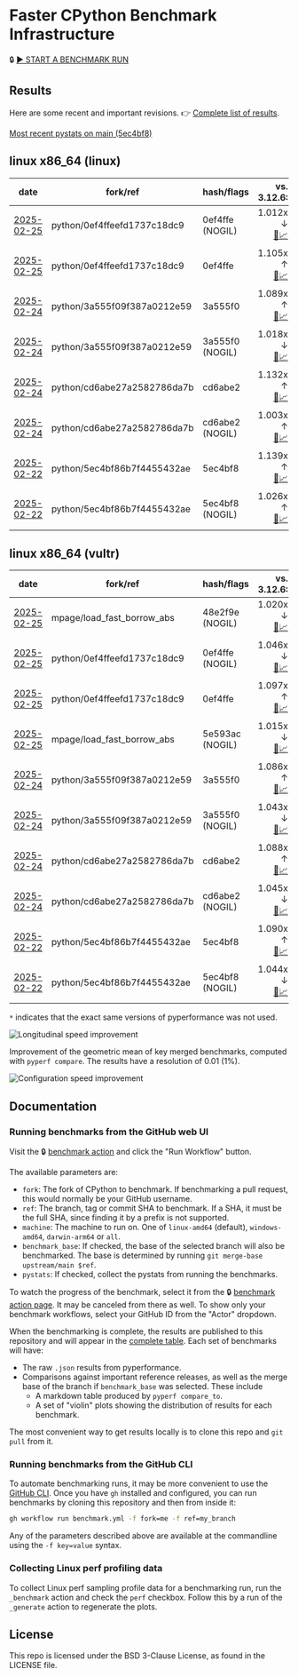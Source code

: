 # Faster CPython Benchmark Infrastructure

🔒 [▶️ START A BENCHMARK RUN](../../actions/workflows/benchmark.yml)

## Results

Here are some recent and important revisions. 👉 [Complete list of results](RESULTS.md).

<!-- START table -->
[Most recent pystats on main (5ec4bf8)](results/bm-20250222-3.14.0a5%2B-5ec4bf8-PYTHON_UOPS/bm-20250222-linux-x86_64-python-5ec4bf86b7f4455432ae-3.14.0a5%2B-5ec4bf8-pystats.md)

## linux x86_64 (linux)
| date | fork/ref | hash/flags | vs. 3.12.6: | vs. 3.13.0rc2: | vs. base: |
| --- | --- | --- | ---: | ---: | ---: |
| [2025-02-25](results/bm-20250225-3.14.0a5%2B-0ef4ffe-NOGIL) | python/0ef4ffeefd1737c18dc9 | 0ef4ffe (NOGIL) | 1.012x ↓<br>[📄](results/bm-20250225-3.14.0a5%2B-0ef4ffe-NOGIL/bm-20250225-linux-x86_64-python-0ef4ffeefd1737c18dc9-3.14.0a5%2B-0ef4ffe-vs-3.12.6.md)[📈](results/bm-20250225-3.14.0a5%2B-0ef4ffe-NOGIL/bm-20250225-linux-x86_64-python-0ef4ffeefd1737c18dc9-3.14.0a5%2B-0ef4ffe-vs-3.12.6.svg) | 1.048x ↓<br>[📄](results/bm-20250225-3.14.0a5%2B-0ef4ffe-NOGIL/bm-20250225-linux-x86_64-python-0ef4ffeefd1737c18dc9-3.14.0a5%2B-0ef4ffe-vs-3.13.0rc2.md)[📈](results/bm-20250225-3.14.0a5%2B-0ef4ffe-NOGIL/bm-20250225-linux-x86_64-python-0ef4ffeefd1737c18dc9-3.14.0a5%2B-0ef4ffe-vs-3.13.0rc2.svg) | 1.105x ↓<br>[📄](results/bm-20250225-3.14.0a5%2B-0ef4ffe-NOGIL/bm-20250225-linux-x86_64-python-0ef4ffeefd1737c18dc9-3.14.0a5%2B-0ef4ffe-vs-base.md)[📈](results/bm-20250225-3.14.0a5%2B-0ef4ffe-NOGIL/bm-20250225-linux-x86_64-python-0ef4ffeefd1737c18dc9-3.14.0a5%2B-0ef4ffe-vs-base.svg)[🧠](results/bm-20250225-3.14.0a5%2B-0ef4ffe-NOGIL/bm-20250225-linux-x86_64-python-0ef4ffeefd1737c18dc9-3.14.0a5%2B-0ef4ffe-vs-base-mem.svg) |
| [2025-02-25](results/bm-20250225-3.14.0a5%2B-0ef4ffe) | python/0ef4ffeefd1737c18dc9 | 0ef4ffe | 1.105x ↑<br>[📄](results/bm-20250225-3.14.0a5%2B-0ef4ffe/bm-20250225-linux-x86_64-python-0ef4ffeefd1737c18dc9-3.14.0a5%2B-0ef4ffe-vs-3.12.6.md)[📈](results/bm-20250225-3.14.0a5%2B-0ef4ffe/bm-20250225-linux-x86_64-python-0ef4ffeefd1737c18dc9-3.14.0a5%2B-0ef4ffe-vs-3.12.6.svg) | 1.063x ↑<br>[📄](results/bm-20250225-3.14.0a5%2B-0ef4ffe/bm-20250225-linux-x86_64-python-0ef4ffeefd1737c18dc9-3.14.0a5%2B-0ef4ffe-vs-3.13.0rc2.md)[📈](results/bm-20250225-3.14.0a5%2B-0ef4ffe/bm-20250225-linux-x86_64-python-0ef4ffeefd1737c18dc9-3.14.0a5%2B-0ef4ffe-vs-3.13.0rc2.svg) |  |
| [2025-02-24](results/bm-20250224-3.14.0a5%2B-3a555f0) | python/3a555f09f387a0212e59 | 3a555f0 | 1.089x ↑<br>[📄](results/bm-20250224-3.14.0a5%2B-3a555f0/bm-20250224-linux-x86_64-python-3a555f09f387a0212e59-3.14.0a5%2B-3a555f0-vs-3.12.6.md)[📈](results/bm-20250224-3.14.0a5%2B-3a555f0/bm-20250224-linux-x86_64-python-3a555f09f387a0212e59-3.14.0a5%2B-3a555f0-vs-3.12.6.svg) | 1.048x ↑<br>[📄](results/bm-20250224-3.14.0a5%2B-3a555f0/bm-20250224-linux-x86_64-python-3a555f09f387a0212e59-3.14.0a5%2B-3a555f0-vs-3.13.0rc2.md)[📈](results/bm-20250224-3.14.0a5%2B-3a555f0/bm-20250224-linux-x86_64-python-3a555f09f387a0212e59-3.14.0a5%2B-3a555f0-vs-3.13.0rc2.svg) |  |
| [2025-02-24](results/bm-20250224-3.14.0a5%2B-3a555f0-NOGIL) | python/3a555f09f387a0212e59 | 3a555f0 (NOGIL) | 1.018x ↓<br>[📄](results/bm-20250224-3.14.0a5%2B-3a555f0-NOGIL/bm-20250224-linux-x86_64-python-3a555f09f387a0212e59-3.14.0a5%2B-3a555f0-vs-3.12.6.md)[📈](results/bm-20250224-3.14.0a5%2B-3a555f0-NOGIL/bm-20250224-linux-x86_64-python-3a555f09f387a0212e59-3.14.0a5%2B-3a555f0-vs-3.12.6.svg) | 1.054x ↓<br>[📄](results/bm-20250224-3.14.0a5%2B-3a555f0-NOGIL/bm-20250224-linux-x86_64-python-3a555f09f387a0212e59-3.14.0a5%2B-3a555f0-vs-3.13.0rc2.md)[📈](results/bm-20250224-3.14.0a5%2B-3a555f0-NOGIL/bm-20250224-linux-x86_64-python-3a555f09f387a0212e59-3.14.0a5%2B-3a555f0-vs-3.13.0rc2.svg) | 1.098x ↓<br>[📄](results/bm-20250224-3.14.0a5%2B-3a555f0-NOGIL/bm-20250224-linux-x86_64-python-3a555f09f387a0212e59-3.14.0a5%2B-3a555f0-vs-base.md)[📈](results/bm-20250224-3.14.0a5%2B-3a555f0-NOGIL/bm-20250224-linux-x86_64-python-3a555f09f387a0212e59-3.14.0a5%2B-3a555f0-vs-base.svg)[🧠](results/bm-20250224-3.14.0a5%2B-3a555f0-NOGIL/bm-20250224-linux-x86_64-python-3a555f09f387a0212e59-3.14.0a5%2B-3a555f0-vs-base-mem.svg) |
| [2025-02-24](results/bm-20250224-3.14.0a5%2B-cd6abe2) | python/cd6abe27a2582786da7b | cd6abe2 | 1.132x ↑<br>[📄](results/bm-20250224-3.14.0a5%2B-cd6abe2/bm-20250224-linux-x86_64-python-cd6abe27a2582786da7b-3.14.0a5%2B-cd6abe2-vs-3.12.6.md)[📈](results/bm-20250224-3.14.0a5%2B-cd6abe2/bm-20250224-linux-x86_64-python-cd6abe27a2582786da7b-3.14.0a5%2B-cd6abe2-vs-3.12.6.svg) | 1.090x ↑<br>[📄](results/bm-20250224-3.14.0a5%2B-cd6abe2/bm-20250224-linux-x86_64-python-cd6abe27a2582786da7b-3.14.0a5%2B-cd6abe2-vs-3.13.0rc2.md)[📈](results/bm-20250224-3.14.0a5%2B-cd6abe2/bm-20250224-linux-x86_64-python-cd6abe27a2582786da7b-3.14.0a5%2B-cd6abe2-vs-3.13.0rc2.svg) |  |
| [2025-02-24](results/bm-20250224-3.14.0a5%2B-cd6abe2-NOGIL) | python/cd6abe27a2582786da7b | cd6abe2 (NOGIL) | 1.003x ↑<br>[📄](results/bm-20250224-3.14.0a5%2B-cd6abe2-NOGIL/bm-20250224-linux-x86_64-python-cd6abe27a2582786da7b-3.14.0a5%2B-cd6abe2-vs-3.12.6.md)[📈](results/bm-20250224-3.14.0a5%2B-cd6abe2-NOGIL/bm-20250224-linux-x86_64-python-cd6abe27a2582786da7b-3.14.0a5%2B-cd6abe2-vs-3.12.6.svg) | 1.035x ↓<br>[📄](results/bm-20250224-3.14.0a5%2B-cd6abe2-NOGIL/bm-20250224-linux-x86_64-python-cd6abe27a2582786da7b-3.14.0a5%2B-cd6abe2-vs-3.13.0rc2.md)[📈](results/bm-20250224-3.14.0a5%2B-cd6abe2-NOGIL/bm-20250224-linux-x86_64-python-cd6abe27a2582786da7b-3.14.0a5%2B-cd6abe2-vs-3.13.0rc2.svg) | 1.113x ↓<br>[📄](results/bm-20250224-3.14.0a5%2B-cd6abe2-NOGIL/bm-20250224-linux-x86_64-python-cd6abe27a2582786da7b-3.14.0a5%2B-cd6abe2-vs-base.md)[📈](results/bm-20250224-3.14.0a5%2B-cd6abe2-NOGIL/bm-20250224-linux-x86_64-python-cd6abe27a2582786da7b-3.14.0a5%2B-cd6abe2-vs-base.svg)[🧠](results/bm-20250224-3.14.0a5%2B-cd6abe2-NOGIL/bm-20250224-linux-x86_64-python-cd6abe27a2582786da7b-3.14.0a5%2B-cd6abe2-vs-base-mem.svg) |
| [2025-02-22](results/bm-20250222-3.14.0a5%2B-5ec4bf8) | python/5ec4bf86b7f4455432ae | 5ec4bf8 | 1.139x ↑<br>[📄](results/bm-20250222-3.14.0a5%2B-5ec4bf8/bm-20250222-linux-x86_64-python-5ec4bf86b7f4455432ae-3.14.0a5%2B-5ec4bf8-vs-3.12.6.md)[📈](results/bm-20250222-3.14.0a5%2B-5ec4bf8/bm-20250222-linux-x86_64-python-5ec4bf86b7f4455432ae-3.14.0a5%2B-5ec4bf8-vs-3.12.6.svg) | 1.097x ↑<br>[📄](results/bm-20250222-3.14.0a5%2B-5ec4bf8/bm-20250222-linux-x86_64-python-5ec4bf86b7f4455432ae-3.14.0a5%2B-5ec4bf8-vs-3.13.0rc2.md)[📈](results/bm-20250222-3.14.0a5%2B-5ec4bf8/bm-20250222-linux-x86_64-python-5ec4bf86b7f4455432ae-3.14.0a5%2B-5ec4bf8-vs-3.13.0rc2.svg) |  |
| [2025-02-22](results/bm-20250222-3.14.0a5%2B-5ec4bf8-NOGIL) | python/5ec4bf86b7f4455432ae | 5ec4bf8 (NOGIL) | 1.026x ↑<br>[📄](results/bm-20250222-3.14.0a5%2B-5ec4bf8-NOGIL/bm-20250222-linux-x86_64-python-5ec4bf86b7f4455432ae-3.14.0a5%2B-5ec4bf8-vs-3.12.6.md)[📈](results/bm-20250222-3.14.0a5%2B-5ec4bf8-NOGIL/bm-20250222-linux-x86_64-python-5ec4bf86b7f4455432ae-3.14.0a5%2B-5ec4bf8-vs-3.12.6.svg) | 1.012x ↓<br>[📄](results/bm-20250222-3.14.0a5%2B-5ec4bf8-NOGIL/bm-20250222-linux-x86_64-python-5ec4bf86b7f4455432ae-3.14.0a5%2B-5ec4bf8-vs-3.13.0rc2.md)[📈](results/bm-20250222-3.14.0a5%2B-5ec4bf8-NOGIL/bm-20250222-linux-x86_64-python-5ec4bf86b7f4455432ae-3.14.0a5%2B-5ec4bf8-vs-3.13.0rc2.svg) | 1.102x ↓<br>[📄](results/bm-20250222-3.14.0a5%2B-5ec4bf8-NOGIL/bm-20250222-linux-x86_64-python-5ec4bf86b7f4455432ae-3.14.0a5%2B-5ec4bf8-vs-base.md)[📈](results/bm-20250222-3.14.0a5%2B-5ec4bf8-NOGIL/bm-20250222-linux-x86_64-python-5ec4bf86b7f4455432ae-3.14.0a5%2B-5ec4bf8-vs-base.svg)[🧠](results/bm-20250222-3.14.0a5%2B-5ec4bf8-NOGIL/bm-20250222-linux-x86_64-python-5ec4bf86b7f4455432ae-3.14.0a5%2B-5ec4bf8-vs-base-mem.svg) |

## linux x86_64 (vultr)
| date | fork/ref | hash/flags | vs. 3.12.6: | vs. 3.13.0rc2: | vs. base: |
| --- | --- | --- | ---: | ---: | ---: |
| [2025-02-25](results/bm-20250225-3.14.0a5%2B-48e2f9e-NOGIL) | mpage/load_fast_borrow_abs | 48e2f9e (NOGIL) | 1.020x ↓<br>[📄](results/bm-20250225-3.14.0a5%2B-48e2f9e-NOGIL/bm-20250225-vultr-x86_64-mpage-load_fast_borrow_abs-3.14.0a5%2B-48e2f9e-vs-3.12.6.md)[📈](results/bm-20250225-3.14.0a5%2B-48e2f9e-NOGIL/bm-20250225-vultr-x86_64-mpage-load_fast_borrow_abs-3.14.0a5%2B-48e2f9e-vs-3.12.6.svg) | 1.053x ↓<br>[📄](results/bm-20250225-3.14.0a5%2B-48e2f9e-NOGIL/bm-20250225-vultr-x86_64-mpage-load_fast_borrow_abs-3.14.0a5%2B-48e2f9e-vs-3.13.0rc2.md)[📈](results/bm-20250225-3.14.0a5%2B-48e2f9e-NOGIL/bm-20250225-vultr-x86_64-mpage-load_fast_borrow_abs-3.14.0a5%2B-48e2f9e-vs-3.13.0rc2.svg) | 1.026x ↑<br>[📄](results/bm-20250225-3.14.0a5%2B-48e2f9e-NOGIL/bm-20250225-vultr-x86_64-mpage-load_fast_borrow_abs-3.14.0a5%2B-48e2f9e-vs-base.md)[📈](results/bm-20250225-3.14.0a5%2B-48e2f9e-NOGIL/bm-20250225-vultr-x86_64-mpage-load_fast_borrow_abs-3.14.0a5%2B-48e2f9e-vs-base.svg)[🧠](results/bm-20250225-3.14.0a5%2B-48e2f9e-NOGIL/bm-20250225-vultr-x86_64-mpage-load_fast_borrow_abs-3.14.0a5%2B-48e2f9e-vs-base-mem.svg) |
| [2025-02-25](results/bm-20250225-3.14.0a5%2B-0ef4ffe-NOGIL) | python/0ef4ffeefd1737c18dc9 | 0ef4ffe (NOGIL) | 1.046x ↓<br>[📄](results/bm-20250225-3.14.0a5%2B-0ef4ffe-NOGIL/bm-20250225-vultr-x86_64-python-0ef4ffeefd1737c18dc9-3.14.0a5%2B-0ef4ffe-vs-3.12.6.md)[📈](results/bm-20250225-3.14.0a5%2B-0ef4ffe-NOGIL/bm-20250225-vultr-x86_64-python-0ef4ffeefd1737c18dc9-3.14.0a5%2B-0ef4ffe-vs-3.12.6.svg) | 1.079x ↓<br>[📄](results/bm-20250225-3.14.0a5%2B-0ef4ffe-NOGIL/bm-20250225-vultr-x86_64-python-0ef4ffeefd1737c18dc9-3.14.0a5%2B-0ef4ffe-vs-3.13.0rc2.md)[📈](results/bm-20250225-3.14.0a5%2B-0ef4ffe-NOGIL/bm-20250225-vultr-x86_64-python-0ef4ffeefd1737c18dc9-3.14.0a5%2B-0ef4ffe-vs-3.13.0rc2.svg) | 1.132x ↓<br>[📄](results/bm-20250225-3.14.0a5%2B-0ef4ffe-NOGIL/bm-20250225-vultr-x86_64-python-0ef4ffeefd1737c18dc9-3.14.0a5%2B-0ef4ffe-vs-base.md)[📈](results/bm-20250225-3.14.0a5%2B-0ef4ffe-NOGIL/bm-20250225-vultr-x86_64-python-0ef4ffeefd1737c18dc9-3.14.0a5%2B-0ef4ffe-vs-base.svg)[🧠](results/bm-20250225-3.14.0a5%2B-0ef4ffe-NOGIL/bm-20250225-vultr-x86_64-python-0ef4ffeefd1737c18dc9-3.14.0a5%2B-0ef4ffe-vs-base-mem.svg) |
| [2025-02-25](results/bm-20250225-3.14.0a5%2B-0ef4ffe) | python/0ef4ffeefd1737c18dc9 | 0ef4ffe | 1.097x ↑<br>[📄](results/bm-20250225-3.14.0a5%2B-0ef4ffe/bm-20250225-vultr-x86_64-python-0ef4ffeefd1737c18dc9-3.14.0a5%2B-0ef4ffe-vs-3.12.6.md)[📈](results/bm-20250225-3.14.0a5%2B-0ef4ffe/bm-20250225-vultr-x86_64-python-0ef4ffeefd1737c18dc9-3.14.0a5%2B-0ef4ffe-vs-3.12.6.svg) | 1.057x ↑<br>[📄](results/bm-20250225-3.14.0a5%2B-0ef4ffe/bm-20250225-vultr-x86_64-python-0ef4ffeefd1737c18dc9-3.14.0a5%2B-0ef4ffe-vs-3.13.0rc2.md)[📈](results/bm-20250225-3.14.0a5%2B-0ef4ffe/bm-20250225-vultr-x86_64-python-0ef4ffeefd1737c18dc9-3.14.0a5%2B-0ef4ffe-vs-3.13.0rc2.svg) |  |
| [2025-02-25](results/bm-20250225-3.14.0a5%2B-5e593ac-NOGIL) | mpage/load_fast_borrow_abs | 5e593ac (NOGIL) | 1.015x ↓<br>[📄](results/bm-20250225-3.14.0a5%2B-5e593ac-NOGIL/bm-20250225-vultr-x86_64-mpage-load_fast_borrow_abs-3.14.0a5%2B-5e593ac-vs-3.12.6.md)[📈](results/bm-20250225-3.14.0a5%2B-5e593ac-NOGIL/bm-20250225-vultr-x86_64-mpage-load_fast_borrow_abs-3.14.0a5%2B-5e593ac-vs-3.12.6.svg) | 1.048x ↓<br>[📄](results/bm-20250225-3.14.0a5%2B-5e593ac-NOGIL/bm-20250225-vultr-x86_64-mpage-load_fast_borrow_abs-3.14.0a5%2B-5e593ac-vs-3.13.0rc2.md)[📈](results/bm-20250225-3.14.0a5%2B-5e593ac-NOGIL/bm-20250225-vultr-x86_64-mpage-load_fast_borrow_abs-3.14.0a5%2B-5e593ac-vs-3.13.0rc2.svg) | 1.031x ↑<br>[📄](results/bm-20250225-3.14.0a5%2B-5e593ac-NOGIL/bm-20250225-vultr-x86_64-mpage-load_fast_borrow_abs-3.14.0a5%2B-5e593ac-vs-base.md)[📈](results/bm-20250225-3.14.0a5%2B-5e593ac-NOGIL/bm-20250225-vultr-x86_64-mpage-load_fast_borrow_abs-3.14.0a5%2B-5e593ac-vs-base.svg)[🧠](results/bm-20250225-3.14.0a5%2B-5e593ac-NOGIL/bm-20250225-vultr-x86_64-mpage-load_fast_borrow_abs-3.14.0a5%2B-5e593ac-vs-base-mem.svg) |
| [2025-02-24](results/bm-20250224-3.14.0a5%2B-3a555f0) | python/3a555f09f387a0212e59 | 3a555f0 | 1.086x ↑<br>[📄](results/bm-20250224-3.14.0a5%2B-3a555f0/bm-20250224-vultr-x86_64-python-3a555f09f387a0212e59-3.14.0a5%2B-3a555f0-vs-3.12.6.md)[📈](results/bm-20250224-3.14.0a5%2B-3a555f0/bm-20250224-vultr-x86_64-python-3a555f09f387a0212e59-3.14.0a5%2B-3a555f0-vs-3.12.6.svg) | 1.046x ↑<br>[📄](results/bm-20250224-3.14.0a5%2B-3a555f0/bm-20250224-vultr-x86_64-python-3a555f09f387a0212e59-3.14.0a5%2B-3a555f0-vs-3.13.0rc2.md)[📈](results/bm-20250224-3.14.0a5%2B-3a555f0/bm-20250224-vultr-x86_64-python-3a555f09f387a0212e59-3.14.0a5%2B-3a555f0-vs-3.13.0rc2.svg) |  |
| [2025-02-24](results/bm-20250224-3.14.0a5%2B-3a555f0-NOGIL) | python/3a555f09f387a0212e59 | 3a555f0 (NOGIL) | 1.043x ↓<br>[📄](results/bm-20250224-3.14.0a5%2B-3a555f0-NOGIL/bm-20250224-vultr-x86_64-python-3a555f09f387a0212e59-3.14.0a5%2B-3a555f0-vs-3.12.6.md)[📈](results/bm-20250224-3.14.0a5%2B-3a555f0-NOGIL/bm-20250224-vultr-x86_64-python-3a555f09f387a0212e59-3.14.0a5%2B-3a555f0-vs-3.12.6.svg) | 1.075x ↓<br>[📄](results/bm-20250224-3.14.0a5%2B-3a555f0-NOGIL/bm-20250224-vultr-x86_64-python-3a555f09f387a0212e59-3.14.0a5%2B-3a555f0-vs-3.13.0rc2.md)[📈](results/bm-20250224-3.14.0a5%2B-3a555f0-NOGIL/bm-20250224-vultr-x86_64-python-3a555f09f387a0212e59-3.14.0a5%2B-3a555f0-vs-3.13.0rc2.svg) | 1.119x ↓<br>[📄](results/bm-20250224-3.14.0a5%2B-3a555f0-NOGIL/bm-20250224-vultr-x86_64-python-3a555f09f387a0212e59-3.14.0a5%2B-3a555f0-vs-base.md)[📈](results/bm-20250224-3.14.0a5%2B-3a555f0-NOGIL/bm-20250224-vultr-x86_64-python-3a555f09f387a0212e59-3.14.0a5%2B-3a555f0-vs-base.svg)[🧠](results/bm-20250224-3.14.0a5%2B-3a555f0-NOGIL/bm-20250224-vultr-x86_64-python-3a555f09f387a0212e59-3.14.0a5%2B-3a555f0-vs-base-mem.svg) |
| [2025-02-24](results/bm-20250224-3.14.0a5%2B-cd6abe2) | python/cd6abe27a2582786da7b | cd6abe2 | 1.088x ↑<br>[📄](results/bm-20250224-3.14.0a5%2B-cd6abe2/bm-20250224-vultr-x86_64-python-cd6abe27a2582786da7b-3.14.0a5%2B-cd6abe2-vs-3.12.6.md)[📈](results/bm-20250224-3.14.0a5%2B-cd6abe2/bm-20250224-vultr-x86_64-python-cd6abe27a2582786da7b-3.14.0a5%2B-cd6abe2-vs-3.12.6.svg) | 1.048x ↑<br>[📄](results/bm-20250224-3.14.0a5%2B-cd6abe2/bm-20250224-vultr-x86_64-python-cd6abe27a2582786da7b-3.14.0a5%2B-cd6abe2-vs-3.13.0rc2.md)[📈](results/bm-20250224-3.14.0a5%2B-cd6abe2/bm-20250224-vultr-x86_64-python-cd6abe27a2582786da7b-3.14.0a5%2B-cd6abe2-vs-3.13.0rc2.svg) |  |
| [2025-02-24](results/bm-20250224-3.14.0a5%2B-cd6abe2-NOGIL) | python/cd6abe27a2582786da7b | cd6abe2 (NOGIL) | 1.045x ↓<br>[📄](results/bm-20250224-3.14.0a5%2B-cd6abe2-NOGIL/bm-20250224-vultr-x86_64-python-cd6abe27a2582786da7b-3.14.0a5%2B-cd6abe2-vs-3.12.6.md)[📈](results/bm-20250224-3.14.0a5%2B-cd6abe2-NOGIL/bm-20250224-vultr-x86_64-python-cd6abe27a2582786da7b-3.14.0a5%2B-cd6abe2-vs-3.12.6.svg) | 1.077x ↓<br>[📄](results/bm-20250224-3.14.0a5%2B-cd6abe2-NOGIL/bm-20250224-vultr-x86_64-python-cd6abe27a2582786da7b-3.14.0a5%2B-cd6abe2-vs-3.13.0rc2.md)[📈](results/bm-20250224-3.14.0a5%2B-cd6abe2-NOGIL/bm-20250224-vultr-x86_64-python-cd6abe27a2582786da7b-3.14.0a5%2B-cd6abe2-vs-3.13.0rc2.svg) | 1.123x ↓<br>[📄](results/bm-20250224-3.14.0a5%2B-cd6abe2-NOGIL/bm-20250224-vultr-x86_64-python-cd6abe27a2582786da7b-3.14.0a5%2B-cd6abe2-vs-base.md)[📈](results/bm-20250224-3.14.0a5%2B-cd6abe2-NOGIL/bm-20250224-vultr-x86_64-python-cd6abe27a2582786da7b-3.14.0a5%2B-cd6abe2-vs-base.svg)[🧠](results/bm-20250224-3.14.0a5%2B-cd6abe2-NOGIL/bm-20250224-vultr-x86_64-python-cd6abe27a2582786da7b-3.14.0a5%2B-cd6abe2-vs-base-mem.svg) |
| [2025-02-22](results/bm-20250222-3.14.0a5%2B-5ec4bf8) | python/5ec4bf86b7f4455432ae | 5ec4bf8 | 1.090x ↑<br>[📄](results/bm-20250222-3.14.0a5%2B-5ec4bf8/bm-20250222-vultr-x86_64-python-5ec4bf86b7f4455432ae-3.14.0a5%2B-5ec4bf8-vs-3.12.6.md)[📈](results/bm-20250222-3.14.0a5%2B-5ec4bf8/bm-20250222-vultr-x86_64-python-5ec4bf86b7f4455432ae-3.14.0a5%2B-5ec4bf8-vs-3.12.6.svg) | 1.050x ↑<br>[📄](results/bm-20250222-3.14.0a5%2B-5ec4bf8/bm-20250222-vultr-x86_64-python-5ec4bf86b7f4455432ae-3.14.0a5%2B-5ec4bf8-vs-3.13.0rc2.md)[📈](results/bm-20250222-3.14.0a5%2B-5ec4bf8/bm-20250222-vultr-x86_64-python-5ec4bf86b7f4455432ae-3.14.0a5%2B-5ec4bf8-vs-3.13.0rc2.svg) |  |
| [2025-02-22](results/bm-20250222-3.14.0a5%2B-5ec4bf8-NOGIL) | python/5ec4bf86b7f4455432ae | 5ec4bf8 (NOGIL) | 1.044x ↓<br>[📄](results/bm-20250222-3.14.0a5%2B-5ec4bf8-NOGIL/bm-20250222-vultr-x86_64-python-5ec4bf86b7f4455432ae-3.14.0a5%2B-5ec4bf8-vs-3.12.6.md)[📈](results/bm-20250222-3.14.0a5%2B-5ec4bf8-NOGIL/bm-20250222-vultr-x86_64-python-5ec4bf86b7f4455432ae-3.14.0a5%2B-5ec4bf8-vs-3.12.6.svg) | 1.076x ↓<br>[📄](results/bm-20250222-3.14.0a5%2B-5ec4bf8-NOGIL/bm-20250222-vultr-x86_64-python-5ec4bf86b7f4455432ae-3.14.0a5%2B-5ec4bf8-vs-3.13.0rc2.md)[📈](results/bm-20250222-3.14.0a5%2B-5ec4bf8-NOGIL/bm-20250222-vultr-x86_64-python-5ec4bf86b7f4455432ae-3.14.0a5%2B-5ec4bf8-vs-3.13.0rc2.svg) | 1.124x ↓<br>[📄](results/bm-20250222-3.14.0a5%2B-5ec4bf8-NOGIL/bm-20250222-vultr-x86_64-python-5ec4bf86b7f4455432ae-3.14.0a5%2B-5ec4bf8-vs-base.md)[📈](results/bm-20250222-3.14.0a5%2B-5ec4bf8-NOGIL/bm-20250222-vultr-x86_64-python-5ec4bf86b7f4455432ae-3.14.0a5%2B-5ec4bf8-vs-base.svg)[🧠](results/bm-20250222-3.14.0a5%2B-5ec4bf8-NOGIL/bm-20250222-vultr-x86_64-python-5ec4bf86b7f4455432ae-3.14.0a5%2B-5ec4bf8-vs-base-mem.svg) |


<!-- END table -->

`*` indicates that the exact same versions of pyperformance was not used.

![Longitudinal speed improvement](/longitudinal.svg)

Improvement of the geometric mean of key merged benchmarks, computed with `pyperf compare`.
The results have a resolution of 0.01 (1%).

![Configuration speed improvement](/configs.svg)

## Documentation

### Running benchmarks from the GitHub web UI

Visit the 🔒 [benchmark action](../../actions/workflows/benchmark.yml) and click the "Run Workflow" button.

The available parameters are:

- `fork`: The fork of CPython to benchmark.
  If benchmarking a pull request, this would normally be your GitHub username.
- `ref`: The branch, tag or commit SHA to benchmark.
  If a SHA, it must be the full SHA, since finding it by a prefix is not supported.
- `machine`: The machine to run on.
  One of `linux-amd64` (default), `windows-amd64`, `darwin-arm64` or `all`.
- `benchmark_base`: If checked, the base of the selected branch will also be benchmarked.
  The base is determined by running `git merge-base upstream/main $ref`.
- `pystats`: If checked, collect the pystats from running the benchmarks.

To watch the progress of the benchmark, select it from the 🔒 [benchmark action page](../../actions/workflows/benchmark.yml).
It may be canceled from there as well.
To show only your benchmark workflows, select your GitHub ID from the "Actor" dropdown.

When the benchmarking is complete, the results are published to this repository and will appear in the [complete table](RESULTS.md).
Each set of benchmarks will have:

- The raw `.json` results from pyperformance.
- Comparisons against important reference releases, as well as the merge base of the branch if `benchmark_base` was selected. These include
  - A markdown table produced by `pyperf compare_to`.
  - A set of "violin" plots showing the distribution of results for each benchmark.

The most convenient way to get results locally is to clone this repo and `git pull` from it.

### Running benchmarks from the GitHub CLI

To automate benchmarking runs, it may be more convenient to use the [GitHub CLI](https://cli.github.com/).
Once you have `gh` installed and configured, you can run benchmarks by cloning this repository and then from inside it:

```bash session
gh workflow run benchmark.yml -f fork=me -f ref=my_branch
```

Any of the parameters described above are available at the commandline using the `-f key=value` syntax.

### Collecting Linux perf profiling data

To collect Linux perf sampling profile data for a benchmarking run, run the `_benchmark` action and check the `perf` checkbox.
Follow this by a run of the `_generate` action to regenerate the plots.

## License

This repo is licensed under the BSD 3-Clause License, as found in the LICENSE file.

